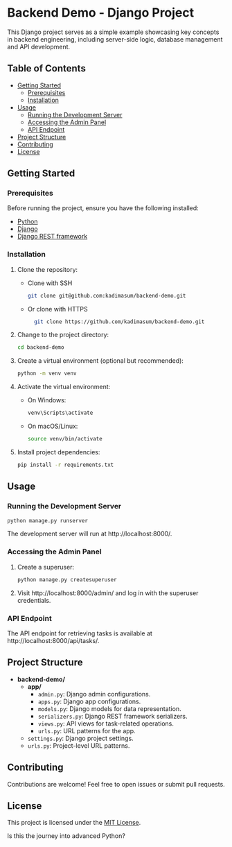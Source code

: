 
# Backend Demo - Django Project

This Django project serves as a simple example showcasing key concepts in backend engineering, including server-side logic, database management and API development.

## Table of Contents

- [Getting Started](#getting-started)
  - [Prerequisites](#prerequisites)
  - [Installation](#installation)
- [Usage](#usage)
  - [Running the Development Server](#running-the-development-server)
  - [Accessing the Admin Panel](#accessing-the-admin-panel)
  - [API Endpoint](#api-endpoint)
- [Project Structure](#project-structure)
- [Contributing](#contributing)
- [License](#license)

## Getting Started

### Prerequisites

Before running the project, ensure you have the following installed:

- [Python](https://www.python.org/downloads/)
- [Django](https://docs.djangoproject.com/en/stable/intro/install/)
- [Django REST framework](https://www.django-rest-framework.org/#installation)

### Installation

1. Clone the repository:

    - Clone with SSH 

        ```bash
        git clone git@github.com:kadimasum/backend-demo.git
        ```
    - Or clone with HTTPS

      ```bash
        git clone https://github.com/kadimasum/backend-demo.git
        ```
2. Change to the project directory:

   ```bash
   cd backend-demo
   ```

3. Create a virtual environment (optional but recommended):

   ```bash
   python -m venv venv
   ```

4. Activate the virtual environment:

   - On Windows:

     ```bash
     venv\Scripts\activate
     ```

   - On macOS/Linux:

     ```bash
     source venv/bin/activate
     ```

5. Install project dependencies:

   ```bash
   pip install -r requirements.txt
   ```

## Usage

### Running the Development Server

```bash
python manage.py runserver
```

The development server will run at http://localhost:8000/.

### Accessing the Admin Panel

1. Create a superuser:

   ```bash
   python manage.py createsuperuser
   ```

2. Visit http://localhost:8000/admin/ and log in with the superuser credentials.

### API Endpoint

The API endpoint for retrieving tasks is available at http://localhost:8000/api/tasks/.

## Project Structure

- **backend-demo/**
  - **app/**
    - `admin.py`: Django admin configurations.
    - `apps.py`: Django app configurations.
    - `models.py`: Django models for data representation.
    - `serializers.py`: Django REST framework serializers.
    - `views.py`: API views for task-related operations.
    - `urls.py`: URL patterns for the app.
  - `settings.py`: Django project settings.
  - `urls.py`: Project-level URL patterns.

## Contributing

Contributions are welcome! Feel free to open issues or submit pull requests.

## License

This project is licensed under the [MIT License](./LICENSE).

Is this the journey into advanced Python?
